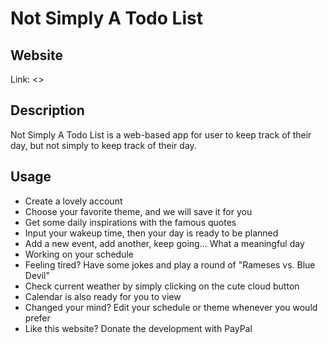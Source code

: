 # Not Simply A Todo List
## Website
Link: <>
## Description
Not Simply A Todo List is a web-based app for user to keep track of their day, but not simply to keep track of their day.
## Usage
- Create a lovely account
- Choose your favorite theme, and we will save it for you
- Get some daily inspirations with the famous quotes
- Input your wakeup time, then your day is ready to be planned
- Add a new event, add another, keep going... What a meaningful day
- Working on your schedule
- Feeling tired? Have some jokes and play a round of "Rameses vs. Blue Devil"
- Check current weather by simply clicking on the cute cloud button
- Calendar is also ready for you to view
- Changed your mind? Edit your schedule or theme whenever you would prefer
- Like this website? Donate the development with PayPal
